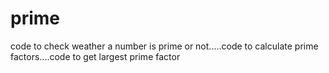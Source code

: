 # prime
code to check weather a number is prime or not.....code to calculate prime factors....code to get largest prime factor
